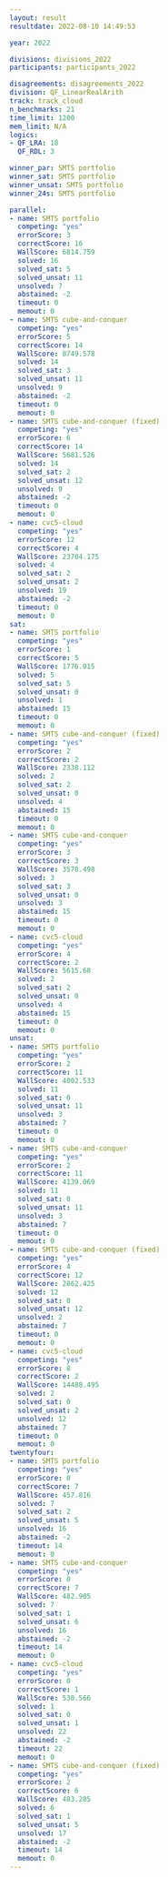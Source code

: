 ```yaml
---
layout: result
resultdate: 2022-08-10 14:49:53

year: 2022

divisions: divisions_2022
participants: participants_2022

disagreements: disagreements_2022
division: QF_LinearRealArith
track: track_cloud
n_benchmarks: 21
time_limit: 1200
mem_limit: N/A
logics:
- QF_LRA: 18
  QF_RDL: 3

winner_par: SMTS portfolio
winner_sat: SMTS portfolio
winner_unsat: SMTS portfolio
winner_24s: SMTS portfolio

parallel:
- name: SMTS portfolio
  competing: "yes"
  errorScore: 3
  correctScore: 16
  WallScore: 6814.759
  solved: 16
  solved_sat: 5
  solved_unsat: 11
  unsolved: 7
  abstained: -2
  timeout: 0
  memout: 0
- name: SMTS cube-and-conquer
  competing: "yes"
  errorScore: 5
  correctScore: 14
  WallScore: 8749.578
  solved: 14
  solved_sat: 3
  solved_unsat: 11
  unsolved: 9
  abstained: -2
  timeout: 0
  memout: 0
- name: SMTS cube-and-conquer (fixed)
  competing: "yes"
  errorScore: 6
  correctScore: 14
  WallScore: 5681.526
  solved: 14
  solved_sat: 2
  solved_unsat: 12
  unsolved: 9
  abstained: -2
  timeout: 0
  memout: 0
- name: cvc5-cloud
  competing: "yes"
  errorScore: 12
  correctScore: 4
  WallScore: 23704.175
  solved: 4
  solved_sat: 2
  solved_unsat: 2
  unsolved: 19
  abstained: -2
  timeout: 0
  memout: 0
sat:
- name: SMTS portfolio
  competing: "yes"
  errorScore: 1
  correctScore: 5
  WallScore: 1776.015
  solved: 5
  solved_sat: 5
  solved_unsat: 0
  unsolved: 1
  abstained: 15
  timeout: 0
  memout: 0
- name: SMTS cube-and-conquer (fixed)
  competing: "yes"
  errorScore: 2
  correctScore: 2
  WallScore: 2338.112
  solved: 2
  solved_sat: 2
  solved_unsat: 0
  unsolved: 4
  abstained: 15
  timeout: 0
  memout: 0
- name: SMTS cube-and-conquer
  competing: "yes"
  errorScore: 3
  correctScore: 3
  WallScore: 3578.498
  solved: 3
  solved_sat: 3
  solved_unsat: 0
  unsolved: 3
  abstained: 15
  timeout: 0
  memout: 0
- name: cvc5-cloud
  competing: "yes"
  errorScore: 4
  correctScore: 2
  WallScore: 5615.68
  solved: 2
  solved_sat: 2
  solved_unsat: 0
  unsolved: 4
  abstained: 15
  timeout: 0
  memout: 0
unsat:
- name: SMTS portfolio
  competing: "yes"
  errorScore: 2
  correctScore: 11
  WallScore: 4002.533
  solved: 11
  solved_sat: 0
  solved_unsat: 11
  unsolved: 3
  abstained: 7
  timeout: 0
  memout: 0
- name: SMTS cube-and-conquer
  competing: "yes"
  errorScore: 2
  correctScore: 11
  WallScore: 4139.069
  solved: 11
  solved_sat: 0
  solved_unsat: 11
  unsolved: 3
  abstained: 7
  timeout: 0
  memout: 0
- name: SMTS cube-and-conquer (fixed)
  competing: "yes"
  errorScore: 4
  correctScore: 12
  WallScore: 2862.425
  solved: 12
  solved_sat: 0
  solved_unsat: 12
  unsolved: 2
  abstained: 7
  timeout: 0
  memout: 0
- name: cvc5-cloud
  competing: "yes"
  errorScore: 8
  correctScore: 2
  WallScore: 14488.495
  solved: 2
  solved_sat: 0
  solved_unsat: 2
  unsolved: 12
  abstained: 7
  timeout: 0
  memout: 0
twentyfour:
- name: SMTS portfolio
  competing: "yes"
  errorScore: 0
  correctScore: 7
  WallScore: 457.816
  solved: 7
  solved_sat: 2
  solved_unsat: 5
  unsolved: 16
  abstained: -2
  timeout: 14
  memout: 0
- name: SMTS cube-and-conquer
  competing: "yes"
  errorScore: 0
  correctScore: 7
  WallScore: 482.905
  solved: 7
  solved_sat: 1
  solved_unsat: 6
  unsolved: 16
  abstained: -2
  timeout: 14
  memout: 0
- name: cvc5-cloud
  competing: "yes"
  errorScore: 0
  correctScore: 1
  WallScore: 530.566
  solved: 1
  solved_sat: 0
  solved_unsat: 1
  unsolved: 22
  abstained: -2
  timeout: 22
  memout: 0
- name: SMTS cube-and-conquer (fixed)
  competing: "yes"
  errorScore: 2
  correctScore: 6
  WallScore: 483.285
  solved: 6
  solved_sat: 1
  solved_unsat: 5
  unsolved: 17
  abstained: -2
  timeout: 14
  memout: 0
---
```

